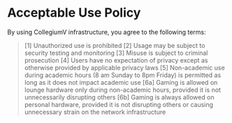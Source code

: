 # Acceptable Use Policy

By using CollegiumV infrastructure, you agree to the following terms:

> [1] Unauthorized use is prohibited
> [2] Usage may be subject to security testing and monitoring
> [3] Misuse is subject to criminal prosecution
> [4] Users have no expectation of privacy except as otherwise provided by applicable privacy laws
> [5] Non-academic use during academic hours (8 am Sunday to 8pm Friday) is permitted as long as it does not impact academic use
> [6a] Gaming is allowed on lounge hardware only during non-academic hours, provided it is not unnecessarily disrupting others
> [6b] Gaming is always allowed on personal hardware, provided it is not disrupting others or causing unnecessary strain on the network infrastructure
